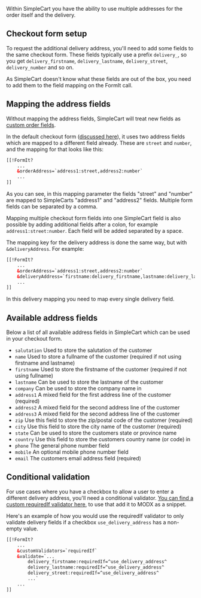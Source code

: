 Within SimpleCart you have the ability to use multiple addresses for the order itself and the delivery.

## Checkout form setup

To request the additional delivery address, you'll need to add some fields to the same checkout form. These fields typically use a prefix `delivery_`, so you get `delivery_firstname`, `delivery_lastname`, `delivery_street`, `delivery_number` and so on. 

As SimpleCart doesn't know what these fields are out of the box, you need to add them to the field mapping on the FormIt call. 

## Mapping the address fields

Without mapping the address fields, SimpleCart will treat new fields as [custom order fields](Custom_Order_Fields). 

In the default checkout form ([discussed here](../Checkout)), it uses two address fields which are mapped to a different field already. These are `street` and `number`, and the mapping for that looks like this:

```` html   
[[!FormIt?
    ...
    &orderAddress=`address1:street,address2:number`
    ...
]]
````  
 
As you can see, in this mapping parameter the fields "street" and "number" are mapped to SimpleCarts "address1" and "address2" fields. Multiple form fields can be separated by a comma. 

Mapping multiple checkout form fields into one SimpleCart field is also possible by adding additional fields after a colon, for example `address1:street:number`. Each field will be added separated by a space.

The mapping key for the delivery address is done the same way, but with `&deliveryAddress`. For example:


```` html   
[[!FormIt?
    ...
    &orderAddress=`address1:street,address2:number`
    &deliveryAddress=`firstname:delivery_firstname,lastname:delivery_lastname,address1:delivery_street,address2:delivery_number,...`
    ...
]]
````   

In this delivery mapping you need to map every single delivery field. 

## Available address fields

Below a list of all available address fields in SimpleCart which can be used in your checkout form.

- `salutation` Used to store the salutation of the customer
- `name` Used to store a fullname of the customer (required if not using firstname and lastname)
- `firstname` Used to store the firstname of the customer (required if not using fullname) 
- `lastname` Can be used to store the lastname of the customer
- `company` Can be used to store the company name in
- `address1` A mixed field for the first address line of the customer (required)
- `address2` A mixed field for the second address line of the customer
- `address3` A mixed field for the second address line of the customer
- `zip` Use this field to store the zip/postal code of the customer (required)
- `city` Use this field to store the city name of the customer (required)
- `state` Can be used to store the customers state or province name
- `country` Use this field to store the customers country name (or code) in
- `phone` The general phone number field
- `mobile` An optional mobile phone number field
- `email` The customers email address field (required)

## Conditional validation

For use cases where you have a checkbox to allow a user to enter a different delivery address, you'll need a conditional validator. [You can find a custom requiredIf validator here](https://gist.github.com/bertoost/4000623), to use that add it to MODX as a snippet. 

Here's an example of how you would use the requiredIf validator to only validate delivery fields if a checkbox `use_delivery_address` has a non-empty value. 

```` html   
[[!FormIt?
    ...
    &customValidators=`requiredIf`
    &validate=`...
        delivery_firstname:requiredIf=^use_delivery_address^
        delivery_lastname:requiredIf=^use_delivery_address^
        delivery_street:requiredIf=^use_delivery_address^
        ...`
    ...
]]
````   
